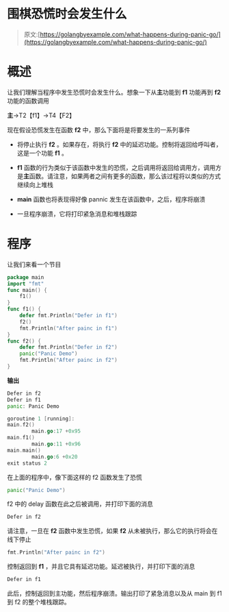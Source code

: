 # 围棋恐慌时会发生什么

> 原文:[https://golangbyexample.com/what-happens-during-panic-go/](https://golangbyexample.com/what-happens-during-panic-go/)

# **概述**

让我们理解当程序中发生恐慌时会发生什么。想象一下从**主**功能到 **f1** 功能再到 **f2** 功能的函数调用

**主**->T2【f1】->T4【F2】

现在假设恐慌发生在函数 **f2** 中，那么下面将是将要发生的一系列事件

*   将停止执行 **f2** 。如果存在，将执行 **f2** 中的延迟功能。控制将返回给呼叫者，这是一个功能 **f1** 。

*   **f1** 函数的行为类似于该函数中发生的恐慌，之后调用将返回给调用方，调用方是**主**函数。请注意，如果两者之间有更多的函数，那么该过程将以类似的方式继续向上堆栈

*   **main** 函数也将表现得好像 pannic 发生在该函数中，之后，程序将崩溃

*   一旦程序崩溃，它将打印紧急消息和堆栈跟踪

# **程序**

让我们来看一个节目

```go
package main
import "fmt"
func main() {
    f1()
}
func f1() {
    defer fmt.Println("Defer in f1")
    f2()
    fmt.Println("After painc in f1")
}
func f2() {
    defer fmt.Println("Defer in f2")
    panic("Panic Demo")
    fmt.Println("After painc in f2")
}
```

**输出**

```go
Defer in f2
Defer in f1
panic: Panic Demo

goroutine 1 [running]:
main.f2()
        main.go:17 +0x95
main.f1()
        main.go:11 +0x96
main.main()
        main.go:6 +0x20
exit status 2
```

在上面的程序中，像下面这样的 f2 函数发生了恐慌

```go
panic("Panic Demo")
```

f2 中的 delay 函数在此之后被调用，并打印下面的消息

```go
Defer in f2
```

请注意，一旦在 **f2** 函数中发生恐慌，如果 **f2** 从未被执行，那么它的执行将会在线下停止

```go
fmt.Println("After painc in f2")
```

控制返回到 **f1** ，并且它具有延迟功能。延迟被执行，并打印下面的消息

```go
Defer in f1
```

此后，控制返回到主功能，然后程序崩溃。输出打印了紧急消息以及从 main 到 f1 到 f2 的整个堆栈跟踪。